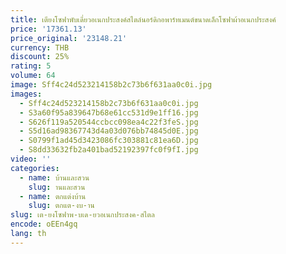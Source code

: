 ```yaml
---
title: เตียงโซฟาพับเดี่ยวอเนกประสงค์สไตล์นอร์ดิกอพาร์ทเมนต์ขนาดเล็กโซฟาผ้าอเนกประสงค์
price: '17361.13'
price_original: '23148.21'
currency: THB
discount: 25%
rating: 5
volume: 64
image: Sff4c24d523214158b2c73b6f631aa0c0i.jpg
images:
  - Sff4c24d523214158b2c73b6f631aa0c0i.jpg
  - S3a60f95a839647b68e61cc531d9e1ff16.jpg
  - S626f119a520544ccbcc098ea4c22f3feS.jpg
  - S5d16ad98367743d4a03d076bb74845d0E.jpg
  - S0799f1ad45d3423086fc303881c81ea6D.jpg
  - S8dd33632fb2a401bad52192397fc0f9fI.jpg
video: ''
categories:
  - name: บ้านและสวน
    slug: านและสวน
  - name: ตกแต่งบ้าน
    slug: ตกแต-งบ-าน
slug: เต-ยงโซฟาพ-บเด-ยวอเนกประสงค-สไตล
encode: oEEn4gq
lang: th
---
```

  